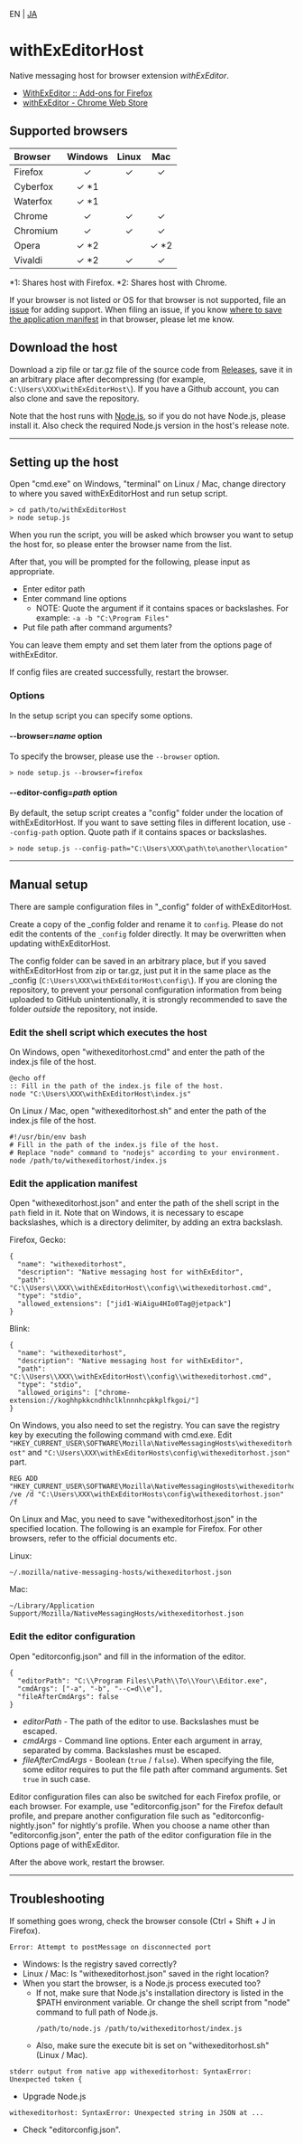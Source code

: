 EN | [JA](./README.ja.md)

# withExEditorHost

Native messaging host for browser extension *withExEditor*.

* [WithExEditor :: Add-ons for Firefox](https://addons.mozilla.org/addon/withexeditor/ "withExEditor :: Add-ons for Firefox")
* [withExEditor - Chrome Web Store](https://chrome.google.com/webstore/detail/withexeditor/koghhpkkcndhhclklnnnhcpkkplfkgoi "withExEditor - Chrome Web Store")

## Supported browsers

|Browser |Windows|Linux  |Mac    |
|:-------|:-----:|:-----:|:-----:|
|Firefox |   ✓   |   ✓   |   ✓   |
|Cyberfox|   ✓ *1|       |       |
|Waterfox|   ✓ *1|       |       |
|Chrome  |   ✓   |   ✓   |   ✓   |
|Chromium|   ✓   |   ✓   |   ✓   |
|Opera   |   ✓ *2|       |   ✓ *2|
|Vivaldi |   ✓ *2|   ✓   |   ✓   |

*1: Shares host with Firefox.
*2: Shares host with Chrome.

If your browser is not listed or OS for that browser is not supported, file an [issue](https://github.com/asamuzaK/withExEditorHost/issues "Issues · asamuzaK/withExEditorHost") for adding support.
When filing an issue, if you know [where to save the application manifest](https://developer.mozilla.org/en-US/Add-ons/WebExtensions/Native_messaging#App_manifest_location "Native messaging - Mozilla | MDN") in that browser, please let me know.

## Download the host

Download a zip file or tar.gz file of the source code from [Releases](https://github.com/asamuzaK/withExEditorHost/releases "Releases · asamuzaK/withExEditorHost"), save it in an arbitrary place after decompressing (for example, `C:\Users\XXX\withExEditorHost\`).
If you have a Github account, you can also clone and save the repository.

Note that the host runs with [Node.js](https://nodejs.org/en/ "Node.js"), so if you do not have Node.js, please install it.
Also check the required Node.js version in the host's release note.

***

## Setting up the host

Open "cmd.exe" on Windows, "terminal" on Linux / Mac, change directory to where you saved withExEditorHost and run setup script.

```
> cd path/to/withExEditorHost
> node setup.js
```

When you run the script, you will be asked which browser you want to setup the host for, so please enter the browser name from the list.

After that, you will be prompted for the following, please input as appropriate.

* Enter editor path
* Enter command line options
  * NOTE: Quote the argument if it contains spaces or backslashes.
    For example: `-a -b "C:\Program Files"`
* Put file path after command arguments?

You can leave them empty and set them later from the options page of withExEditor.

If config files are created successfully, restart the browser.

### Options

In the setup script you can specify some options.

#### --browser=*name* option

To specify the browser, please use the `--browser` option.

```
> node setup.js --browser=firefox
```

#### --editor-config=*path* option

By default, the setup script creates a "config" folder under the location of withExEditorHost.
If you want to save setting files in different location, use `--config-path` option.
Quote path if it contains spaces or backslashes.

```
> node setup.js --config-path="C:\Users\XXX\path\to\another\location"
```

***

## Manual setup

There are sample configuration files in "_config" folder of withExEditorHost.

Create a copy of the _config folder and rename it to `config`.
Please do not edit the contents of the `_config` folder directly.
It may be overwritten when updating withExEditorHost.

The config folder can be saved in an arbitrary place, but if you saved withExEditorHost from zip or tar.gz, just put it in the same place as the _config (`C:\Users\XXX\withExEditorHost\config\`).
If you are cloning the repository, to prevent your personal configuration information from being uploaded to GitHub unintentionally, it is strongly recommended to save the folder *outside* the repository, not inside.

### Edit the shell script which executes the host

On Windows, open "withexeditorhost.cmd" and enter the path of the index.js file of the host.

```
@echo off
:: Fill in the path of the index.js file of the host.
node "C:\Users\XXX\withExEditorHost\index.js"
```

On Linux / Mac, open "withexeditorhost.sh" and enter the path of the index.js file of the host.

```
#!/usr/bin/env bash
# Fill in the path of the index.js file of the host.
# Replace "node" command to "nodejs" according to your environment.
node /path/to/withexeditorhost/index.js
```

### Edit the application manifest

Open "withexeditorhost.json" and enter the path of the shell script in the `path` field in it.
Note that on Windows, it is necessary to escape backslashes, which is a directory delimiter, by adding an extra backslash.

Firefox, Gecko:
```
{
  "name": "withexeditorhost",
  "description": "Native messaging host for withExEditor",
  "path": "C:\\Users\\XXX\\withExEditorHost\\config\\withexeditorhost.cmd",
  "type": "stdio",
  "allowed_extensions": ["jid1-WiAigu4HIo0Tag@jetpack"]
}
```

Blink:
```
{
  "name": "withexeditorhost",
  "description": "Native messaging host for withExEditor",
  "path": "C:\\Users\\XXX\\withExEditorHost\\config\\withexeditorhost.cmd",
  "type": "stdio",
  "allowed_origins": ["chrome-extension://koghhpkkcndhhclklnnnhcpkkplfkgoi/"]
}
```

On Windows, you also need to set the registry.
You can save the registry key by executing the following command with cmd.exe.
Edit `"HKEY_CURRENT_USER\SOFTWARE\Mozilla\NativeMessagingHosts\withexeditorhost"` and `"C:\Users\XXX\withExEditorHosts\config\withexeditorhost.json"` part.

```
REG ADD "HKEY_CURRENT_USER\SOFTWARE\Mozilla\NativeMessagingHosts\withexeditorhost" /ve /d "C:\Users\XXX\withExEditorHosts\config\withexeditorhost.json" /f
```

On Linux and Mac, you need to save "withexeditorhost.json" in the specified location.
The following is an example for Firefox. For other browsers, refer to the official documents etc.

Linux:
```
~/.mozilla/native-messaging-hosts/withexeditorhost.json
```

Mac:
```
~/Library/Application Support/Mozilla/NativeMessagingHosts/withexeditorhost.json
```

### Edit the editor configuration

Open "editorconfig.json" and fill in the information of the editor.

```
{
  "editorPath": "C:\\Program Files\\Path\\To\\Your\\Editor.exe",
  "cmdArgs": ["-a", "-b", "--c=d\\e"],
  "fileAfterCmdArgs": false
}
```

* *editorPath* - The path of the editor to use. Backslashes must be escaped.
* *cmdArgs* - Command line options. Enter each argument in array, separated by comma. Backslashes must be escaped.
* *fileAfterCmdArgs* - Boolean (`true` / `false`). When specifying the file, some editor requires to put the file path after command arguments. Set `true` in such case.

Editor configuration files can also be switched for each Firefox profile, or each browser.
For example, use "editorconfig.json" for the Firefox default profile, and prepare another configuration file such as "editorconfig-nightly.json" for nightly's profile.
When you choose a name other than "editorconfig.json", enter the path of the editor configuration file in the Options page of withExEditor.

After the above work, restart the browser.

***

## Troubleshooting

If something goes wrong, check the browser console (Ctrl + Shift + J in Firefox).

```
Error: Attempt to postMessage on disconnected port
```

* Windows: Is the registry saved correctly?
* Linux / Mac: Is "withexeditorhost.json" saved in the right location?
* When you start the browser, is a Node.js process executed too?
  * If not, make sure that Node.js's installation directory is listed in the $PATH environment variable.
    Or change the shell script from "node" command to full path of Node.js.
    ```
    /path/to/node.js /path/to/withexeditorhost/index.js
    ```
  * Also, make sure the execute bit is set on "withexeditorhost.sh" (Linux / Mac).

```
stderr output from native app withexeditorhost: SyntaxError: Unexpected token {
```

* Upgrade Node.js

```
withexeditorhost: SyntaxError: Unexpected string in JSON at ...
```

* Check "editorconfig.json".
